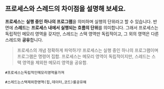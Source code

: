 ## 프로세스와 스레드의 차이점을 설명해 보세요.

**프로세스**는 **실행 중인 하나의 프로그램**을 의미하며 실행의 단위라고 할 수 있습니다. 반면에 **스레드**는 **프로세스 내에서 실행되는 흐름의 단위**를 의미합니다. 그래서 프로세스는 독립적인 메모리 영역을 갖지만, 스레드는 스택 영역만 독립적이고, 그 외의 영역은 다른 스레드와 **공유**합니다.

> 프로세스의 개념 정확하게 파악하기! 프로세스는 실행 중인 하나의 프로그램이며 프로그램은 명령어 집합. 프로세스는 메모리 영역이 독립적이지만, 스레드는 스택 영역을 제외한 메모리 영역을 공유함.

`#프로세스는독립적인메모리영역을가져`

`#스레드는스택제외한영역(힙,데이터,코드)를공유해`
